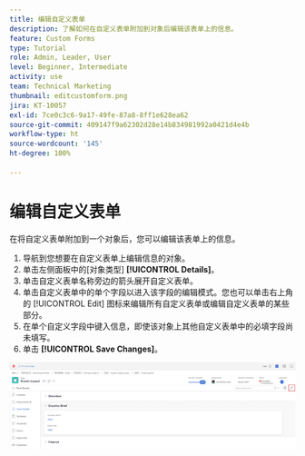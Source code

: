```yaml
---
title: 编辑自定义表单
description: 了解如何在自定义表单附加到对象后编辑该表单上的信息。
feature: Custom Forms
type: Tutorial
role: Admin, Leader, User
level: Beginner, Intermediate
activity: use
team: Technical Marketing
thumbnail: editcustomform.png
jira: KT-10057
exl-id: 7ce0c3c6-9a17-49fe-87a8-8ff1e628ea62
source-git-commit: 409147f9a62302d28e14b834981992a0421d4e4b
workflow-type: ht
source-wordcount: '145'
ht-degree: 100%

---
```


# 编辑自定义表单

<!---
21.4 updates have been made here
--->

在将自定义表单附加到一个对象后，您可以编辑该表单上的信息。

1. 导航到您想要在自定义表单上编辑信息的对象。
1. 单击左侧面板中的[对象类型] **[!UICONTROL Details]**。
1. 单击自定义表单名称旁边的箭头展开自定义表单。
1. 单击自定义表单中的单个字段以进入该字段的编辑模式。您也可以单击右上角的 [!UICONTROL Edit] 图标来编辑所有自定义表单或编辑自定义表单的某些部分。
1. 在单个自定义字段中键入信息，即使该对象上其他自定义表单中的必填字段尚未填写。
1. 单击 **[!UICONTROL Save Changes]**。

![显示正在编辑自定义表单的任务详细信息窗口](assets/custom-forms-edit-a-custom-form.jpg)
